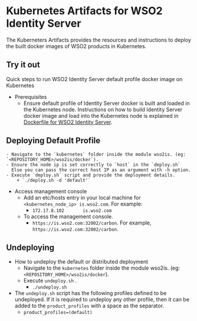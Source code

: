 # Kubernetes Artifacts for WSO2 Identity Server #
The Kuberneters Artifacts provides the resources and instructions to deploy the built docker images of WSO2 products in Kubernetes.

## Try it out
Quick steps to run WSO2 Identity Server default profile docker image on Kubernetes

* Prerequisites
    - Ensure default profile of Identity Server docker is built and loaded in the Kubernetes node.
    Instructions on how to build Identity Server docker image and load into the Kubernetes node is explained in [Dockerfile for WSO2 Identity Server](https://github.com/wso2/kubernetes-artifacts/tree/master/wso2is/docker/README.md#building-the-docker-images).

## Deploying Default Profile

    - Navigate to the `kubernetes` folder inside the module wso2is. (eg: `<REPOSITORY_HOME>/wso2is/docker`). 
    - Ensure the node ip is set correctly to `host` in the `deploy.sh`
      Else you can pass the correct host IP as an argument with -h option.
    - Execute `deploy.sh` script and provide the deployment details.
        + `./deploy.sh -d 'default'`

* Access management console
    - Add an etc/hosts entry in your local machine for `<kubernetes_node_ip> is.wso2.com`. For example:
        + `172.17.8.102       is.wso2.com`
    - To access the management console.
        +  `https://is.wso2.com:32002/carbon`. For example, `https://is.wso2.com:32002/carbon`.
    
## Undeploying 

* How to undeploy the default or distributed deployment
    - Navigate to the `kubernetes` folder inside the module wso2is. (eg: `<REPOSITORY_HOME>/wso2is/docker`).
    - Execute `undeploy.sh` .
        + `./undeploy.sh`           
* The `undeploy.sh` script has the following profiles defined to be undeployed. If it is required to undeploy any other profile, then it can be added to the `product_profiles` with a space as the separator.
    - `product_profiles=(default)`
